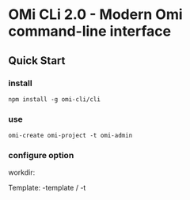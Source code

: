 # OMi CLi 2.0 - Modern Omi command-line interface

## Quick Start

### install

```shell
npm install -g omi-cli/cli

```

### use

```shell
omi-create omi-project -t omi-admin
```

### configure option

workdir: 

Template: -template / -t
